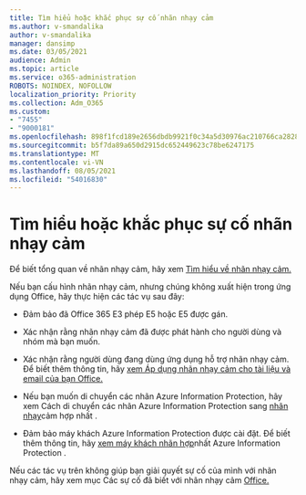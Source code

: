 ```yaml
---
title: Tìm hiểu hoặc khắc phục sự cố nhãn nhạy cảm
ms.author: v-smandalika
author: v-smandalika
manager: dansimp
ms.date: 03/05/2021
audience: Admin
ms.topic: article
ms.service: o365-administration
ROBOTS: NOINDEX, NOFOLLOW
localization_priority: Priority
ms.collection: Adm_O365
ms.custom:
- "7455"
- "9000181"
ms.openlocfilehash: 898f1fcd189e2656dbdb9921f0c34a5d30976ac210766ca28284c455053dae50
ms.sourcegitcommit: b5f7da89a650d2915dc652449623c78be6247175
ms.translationtype: MT
ms.contentlocale: vi-VN
ms.lasthandoff: 08/05/2021
ms.locfileid: "54016830"
---
```

# <a name="learn-about-or-troubleshoot-sensitivity-labels"></a>Tìm hiểu hoặc khắc phục sự cố nhãn nhạy cảm

Để biết tổng quan về nhãn nhạy cảm, hãy xem [Tìm hiểu về nhãn nhạy cảm.](https://docs.microsoft.com/microsoft-365/compliance/sensitivity-labels)

Nếu bạn cấu hình nhãn nhạy cảm, nhưng chúng không xuất hiện trong ứng dụng Office, hãy thực hiện các tác vụ sau đây:

- Đảm bảo đã Office 365 E3 phép E5 hoặc E5 được gán.

- Xác nhận rằng nhãn nhạy cảm đã được phát hành cho người dùng và nhóm mà bạn muốn.

- Xác nhận rằng người dùng đang dùng ứng dụng hỗ trợ nhãn nhạy cảm. Để biết thêm thông tin, hãy [xem Áp dụng nhãn nhạy cảm cho tài liệu và email của bạn Office.](https://support.microsoft.com/topic/apply-sensitivity-labels-to-your-files-and-email-in-office-2f96e7cd-d5a4-403b-8bd7-4cc636bae0f9)

- Nếu bạn muốn di chuyển các nhãn Azure Information Protection, hãy xem Cách di chuyển các nhãn Azure Information Protection sang [nhãn nhạy](https://docs.microsoft.com/azure/information-protection/configure-policy-migrate-labels)cảm hợp nhất .

- Đảm bảo máy khách Azure Information Protection được cài đặt. Để biết thêm thông tin, hãy [xem máy khách nhãn hợp](https://docs.microsoft.com/azure/information-protection/rms-client/unifiedlabelingclient-version-release-history)nhất Azure Information Protection .

Nếu các tác vụ trên không giúp bạn giải quyết sự cố của mình với nhãn nhạy cảm, hãy xem mục Các sự cố đã biết với nhãn nhạy cảm [Office.](https://support.microsoft.com/topic/known-issues-with-sensitivity-labels-in-office-b169d687-2bbd-4e21-a440-7da1b2743edc)

